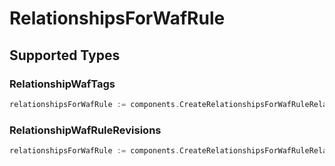 # RelationshipsForWafRule


## Supported Types

### RelationshipWafTags

```go
relationshipsForWafRule := components.CreateRelationshipsForWafRuleRelationshipWafTags(components.RelationshipWafTags{/* values here */})
```

### RelationshipWafRuleRevisions

```go
relationshipsForWafRule := components.CreateRelationshipsForWafRuleRelationshipWafRuleRevisions(components.RelationshipWafRuleRevisions{/* values here */})
```

